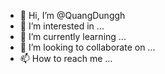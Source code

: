 - 👋 Hi, I’m @QuangDunggh
- 👀 I’m interested in ...
- 🌱 I’m currently learning ...
- 💞️ I’m looking to collaborate on ...
- 📫 How to reach me ...

<!---
QuangDunggh/QuangDunggh is a ✨ special ✨ repository because its `README.md` (this file) appears on your GitHub profile.
You can click the Preview link to take a look at your changes.
--->
